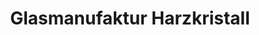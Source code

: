 ---
title: "Glasmanufaktur Harzkristall"
url: /blankenburg/glasmanufaktur-harzkristall/
shop: Einkaufszentrum
---